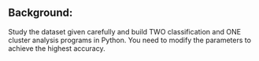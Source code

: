 ## Background:
Study the dataset given carefully and build TWO classification and ONE cluster analysis programs in Python. You need to modify the parameters to achieve the highest accuracy.
